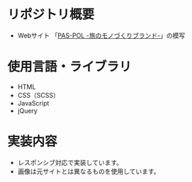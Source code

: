 # リポジトリ概要
- Webサイト 「[PAS-POL -旅のモノづくりブランド-](https://pas-pol.jp/)」の模写

# 使用言語・ライブラリ
- HTML
- CSS（SCSS）
- JavaScript
- jQuery

# 実装内容
- レスポンシブ対応で実装しています。
- 画像は元サイトとは異なるものを使用しています。
